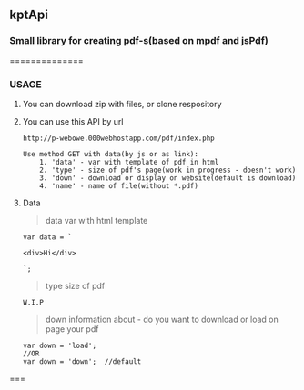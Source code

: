kptApi
---

### Small library for creating pdf-s(based on mpdf and jsPdf)

==============

### USAGE

1. You can download zip with files, or clone respository

2. You can use this API by url

    ```
    http://p-webowe.000webhostapp.com/pdf/index.php

    Use method GET with data(by js or as link):
        1. 'data' - var with template of pdf in html
        2. 'type' - size of pdf's page(work in progress - doesn't work)
        3. 'down' - download or display on website(default is download)
        4. 'name' - name of file(without *.pdf)
    ```


3. Data

    >data
    >var with html template
    ```
    var data = `

    <div>Hi</div>

    `;
    ```

    >type
    size of pdf
    ```
    W.I.P
    ```

    >down
    information about - do you want to download or load on page your pdf
    ```
    var down = 'load';
    //OR
    var down = 'down';  //default
    ```


===
